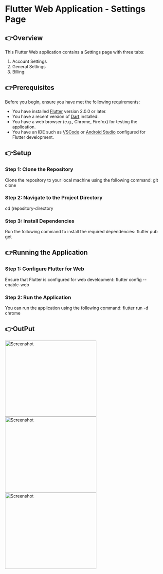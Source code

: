 # Flutter Web Application - Settings Page

## 👉Overview
This Flutter Web application contains a Settings page with three tabs: 
1. Account Settings
2. General Settings
3. Billing

## 👉Prerequisites
Before you begin, ensure you have met the following requirements:
- You have installed [Flutter](https://flutter.dev/docs/get-started/install) version 2.0.0 or later.
- You have a recent version of [Dart](https://dart.dev/get-dart) installed.
- You have a web browser (e.g., Chrome, Firefox) for testing the application.
- You have an IDE such as [VSCode](https://code.visualstudio.com/) or [Android Studio](https://developer.android.com/studio) configured for Flutter development.

## 👉Setup

### Step 1: Clone the Repository
Clone the repository to your local machine using the following command:
git clone <repository-url>
### Step 2: Navigate to the Project Directory
cd (repository-directory
### Step 3: Install Dependencies
Run the following command to install the required dependencies:
flutter pub get
## 👉Running the Application
### Step 1: Configure Flutter for Web
Ensure that Flutter is configured for web development:
flutter config --enable-web
### Step 2: Run the Application
You can run the application using the following command:
flutter run -d chrome
## 👉OutPut

  <img src="https://github.com/user-attachments/assets/19367164-d233-42f8-a7c9-d1bae126250a" alt="Screenshot" width="300" height="250">
  <img src="https://github.com/user-attachments/assets/e9cf93e8-65d0-4e30-8fb1-a14bc6d7fc3c" alt="Screenshot" width="300" height="250 ">
  <img src="https://github.com/user-attachments/assets/c926e1c7-43de-4e19-bf25-079fdfcaa3e1" alt="Screenshot" width="300" height="250">


